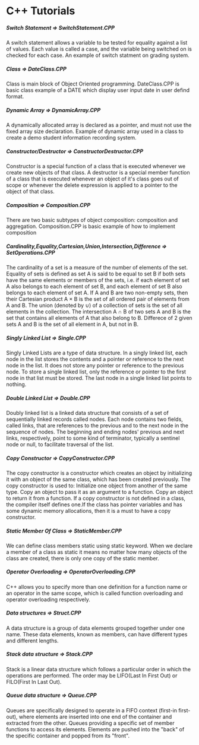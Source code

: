 # C++ Tutorials

##### Switch Statement => SwitchStatement.CPP
A switch statement allows a variable to be tested for equality against a list of values. Each value is called a case, and the variable being switched on is checked for each case. An example of switch statment on grading system.

##### Class => DateClass.CPP
Class is main block of Object Oriented programming.
DateClass.CPP is basic class example of a DATE which display user input date in user defind format.
##### Dynamic Array => DynamicArray.CPP 
A dynamically allocated array is declared as a pointer, and must not use the fixed array size declaration. Example of dynamic array used in a class to create a demo student information recording system. 

##### Constructor/Destructor => ConstructorDestructor.CPP
Constructor is a special function of a class that is executed whenever we create new objects of that class.
A destructor is a special member function of a class that is executed whenever an object of it's class goes out of scope or whenever the delete expression is applied to a pointer to the object of that class.

##### Composition => Composition.CPP
There are two basic subtypes of object composition: composition and aggregation. Composition.CPP is basic example of how to implement composition

##### Cardinality,Equality,Cartesian,Union,Intersection,Difference => SetOperations.CPP
The cardinality of a set is a measure of the number of elements of the set.
Equality of sets is defined as set A is said to be equal to set B if both sets have the same elements or members of the sets, i.e. if each element of set A also belongs to each element of set B, and each element of set B also belongs to each element of set A.
If A and B are two non-empty sets, then their Cartesian product A × B is the set of all ordered pair of elements from A and B.
The union (denoted by ∪) of a collection of sets is the set of all elements in the collection.
The intersection A ∩ B of two sets A and B is the set that contains all elements of A that also belong to B. 
Differece of 2 given sets A and B is the set of all element in A, but not in B.

##### Singly Linked List => Single.CPP
Singly Linked Lists are a type of data structure. In a singly linked list, each node in the list stores the contents and a pointer or reference to the next node in the list. It does not store any pointer or reference to the previous node. To store a single linked list, only the reference or pointer to the first node in that list must be stored. The last node in a single linked list points to nothing.


##### Double Linked List => Double.CPP
Doubly linked list is a linked data structure that consists of a set of sequentially linked records called nodes. Each node contains two fields, called links, that are references to the previous and to the next node in the sequence of nodes. The beginning and ending nodes' previous and next links, respectively, point to some kind of terminator, typically a sentinel node or null, to facilitate traversal of the list.

##### Copy Constructor => CopyConstructor.CPP
The copy constructor is a constructor which creates an object by initializing it with an object of the same class, which has been created previously. The copy constructor is used to:
Initialize one object from another of the same type.
Copy an object to pass it as an argument to a function.
Copy an object to return it from a function.
If a copy constructor is not defined in a class, the compiler itself defines one.If the class has pointer variables and has some dynamic memory allocations, then it is a must to have a copy constructor.

##### Static Member Of Class => StaticMember.CPP
We can define class members static using static keyword. When we declare a member of a class as static it means no matter how many objects of the class are created, there is only one copy of the static member.

##### Operator Overloading => OperatorOverloading.CPP 
C++ allows you to specify more than one definition for a function name or an operator in the same scope, which is called function overloading and operator overloading respectively.

##### Data structures => Struct.CPP
A data structure is a group of data elements grouped together under one name. These data elements, known as members, can have different types and different lengths.

##### Stack data structure => Stack.CPP
Stack is a linear data structure which follows a particular order in which the operations are performed. The order may be LIFO(Last In First Out) or FILO(First In Last Out).

 
##### Queue data structure => Queue.CPP
Queues are specifically designed to operate in a FIFO context (first-in first-out), where elements are inserted into one end of the container and extracted from the other. Queues providing a specific set of member functions to access its elements. Elements are pushed into the "back" of the specific container and popped from its "front".
